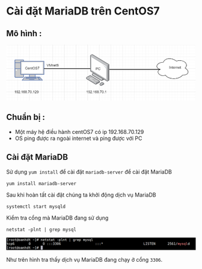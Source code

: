 # Cài đặt MariaDB trên CentOS7 


## Mô hình : 

![Mô hình](../images/mohinhcbi.png)
## Chuẩn bị :

- Một máy hệ điều hành centOS7 có ip 192.168.70.129
- OS ping được ra ngoài internet và ping được với PC 


## Cài đặt MariaDB 

Sử dụng `yum install` để cài đặt `mariadb-server` để cài đặt MariaDB 

```
yum install mariadb-server
```

Sau khi hoàn tất cài đặt chúng ta khởi động dịch vụ MariaDB 

```
systemctl start mysqld 
```

Kiểm tra cổng mà MariaDB đang sử dụng 

```
netstat -plnt | grep mysql
```

![](../images/port-mariadb.png)

Như trên hình tra thấy dịch vụ MariaDB đang chạy ở cổng `3306`.



